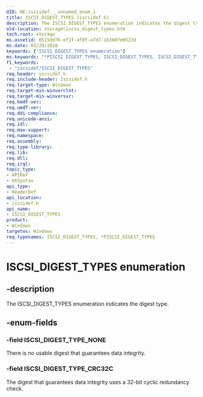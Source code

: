 ```yaml
---
UID: NE:iscsidef.__unnamed_enum_1
title: ISCSI_DIGEST_TYPES (iscsidef.h)
description: The ISCSI_DIGEST_TYPES enumeration indicates the digest type.
old-location: storage\iscsi_digest_types.htm
tech.root: storage
ms.assetid: 0515dd76-ef1f-4f0f-a7d7-1b3b07e0523d
ms.date: 03/29/2018
keywords: ["ISCSI_DIGEST_TYPES enumeration"]
ms.keywords: "*PISCSI_DIGEST_TYPES, ISCSI_DIGEST_TYPES, ISCSI_DIGEST_TYPES enumeration [Storage Devices], ISCSI_DIGEST_TYPE_CRC32C, ISCSI_DIGEST_TYPE_NONE, PISCSI_DIGEST_TYPES, PISCSI_DIGEST_TYPES enumeration pointer [Storage Devices], iscsidef/ISCSI_DIGEST_TYPES, iscsidef/ISCSI_DIGEST_TYPE_CRC32C, iscsidef/ISCSI_DIGEST_TYPE_NONE, iscsidef/PISCSI_DIGEST_TYPES, storage.iscsi_digest_types, structs-iSCSI_107b48fe-7dd1-41d3-b329-d82ba0cd13d4.xml"
f1_keywords:
 - "iscsidef/ISCSI_DIGEST_TYPES"
req.header: iscsidef.h
req.include-header: Iscsidef.h
req.target-type: Windows
req.target-min-winverclnt: 
req.target-min-winversvr: 
req.kmdf-ver: 
req.umdf-ver: 
req.ddi-compliance: 
req.unicode-ansi: 
req.idl: 
req.max-support: 
req.namespace: 
req.assembly: 
req.type-library: 
req.lib: 
req.dll: 
req.irql: 
topic_type:
- APIRef
- kbSyntax
api_type:
- HeaderDef
api_location:
- iscsidef.h
api_name:
- ISCSI_DIGEST_TYPES
product:
- Windows
targetos: Windows
req.typenames: ISCSI_DIGEST_TYPES, *PISCSI_DIGEST_TYPES
---
```


# ISCSI_DIGEST_TYPES enumeration


## -description


The ISCSI_DIGEST_TYPES enumeration indicates the digest type.


## -enum-fields




### -field ISCSI_DIGEST_TYPE_NONE

There is no usable digest that guarantees data integrity. 


### -field ISCSI_DIGEST_TYPE_CRC32C

The digest that guarantees data integrity uses a 32-bit cyclic redundancy check. 

